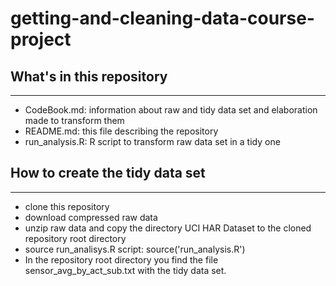 # getting-and-cleaning-data-course-project

## What's in this repository
--------------------------------
* CodeBook.md: information about raw and tidy data set and elaboration made to transform them
* README.md: this file describing the repository
* run_analysis.R: R script to transform raw data set in a tidy one

## How to create the tidy data set
-------------------------------
* clone this repository
* download compressed raw data
* unzip raw data and copy the directory UCI HAR Dataset to the cloned repository root directory
* source run_analisys.R script: source('run_analysis.R')
* In the repository root directory you find the file sensor_avg_by_act_sub.txt with the tidy data set.